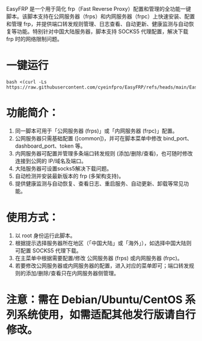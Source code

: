 EasyFRP 是一个用于简化 frp（Fast Reverse Proxy）配置和管理的全功能一键脚本。该脚本支持在公网服务器（frps）和内网服务器（frpc）上快速安装、配置和管理 frp，并提供端口转发规则管理、日志查看、自动更新、健康监测与自动恢复等功能。特别针对中国大陆服务器，脚本支持 SOCKS5 代理配置，解决下载 frp 时的网络限制问题。

# 一键运行
```
bash <(curl -Ls https://raw.githubusercontent.com/cyeinfpro/EasyFRP/refs/heads/main/EasyFRP.sh)
```
# 功能简介：
 1. 同一脚本可用于「公网服务器 (frps)」或「内网服务器 (frpc)」配置。
 2. 公网服务器只需基础配置 ([common])，并可在脚本菜单中修改 bind_port、dashboard_port、token 等。
 3. 内网服务器可配置并管理多条端口转发规则 (添加/删除/查看)，也可随时修改连接到公网的 IP/域名及端口。
 4. 大陆服务器可设置socks5解决下载问题。
 5. 自动检测并安装最新版本的 frp (多架构支持)。
 6. 提供健康监测与自动恢复、查看日志、重启服务、自动更新、卸载等常见功能。

# 使用方式：
 1) 以 root 身份运行此脚本。
 2) 根据提示选择服务器所在地区（「中国大陆」或「海外」），如选择中国大陆则可配置 SOCKS5 代理下载。
 3) 在主菜单中根据需要配置/修改 公网服务器 (frps) 或内网服务器 (frpc)。
 4) 若要修改公网服务器或内网服务器的配置，进入对应的菜单即可；端口转发规则的添加/删除/查看只在内网服务器侧管理。

# 注意：需在 Debian/Ubuntu/CentOS 系列系统使用，如需适配其他发行版请自行修改。
